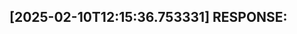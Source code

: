 [2025-02-10T12:15:36.753331] RESPONSE:
--------------------------------------------------------------------------------

